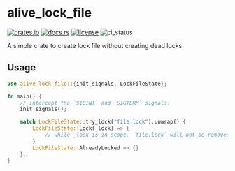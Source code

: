 # alive_lock_file

[![crates.io](https://img.shields.io/crates/v/alive_lock_file?style=flat-square&logo=rust)](https://crates.io/crates/alive_lock_file)
[![docs.rs](https://img.shields.io/badge/docs.rs-alive_lock_file-blue?style=flat-square&logo=docs.rs)](https://docs.rs/alive_lock_file)
[![license](https://img.shields.io/badge/license-MIT-blue?style=flat-square)](#license)
![ci_status](https://github.com/wiiznokes/alive_lock_file/actions/workflows/test.yml/badge.svg)

A simple crate to create lock file without creating dead locks

## Usage

```rust
use alive_lock_file::{init_signals, LockFileState};

fn main() {
    // intercept the `SIGINT` and `SIGTERM` signals.
    init_signals();

    match LockFileState::try_lock("file.lock").unwrap() {
        LockFileState::Lock(_lock) => {
            // while _lock is in scope, `file.lock` will not be removed
        }
        LockFileState::AlreadyLocked => {}
    };
}
```
